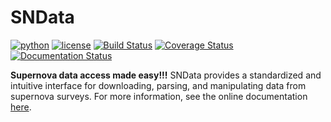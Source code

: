 # SNData

[![python](https://img.shields.io/badge/python-3.6+-g.svg)]()
[![license](https://img.shields.io/badge/license-GPL%20v3.0-brightgreen.svg)](https://www.gnu.org/licenses/gpl-3.0.en.html)
[![Build Status](https://www.travis-ci.com/sncosmo/SNData.svg?branch=master)](https://www.travis-ci.com/sncosmo/SNData)
[![Coverage Status](https://coveralls.io/repos/github/mwvgroup/SNData/badge.svg?branch=master)](https://coveralls.io/github/mwvgroup/SNData?branch=master)
[![Documentation Status](https://readthedocs.org/projects/sndata/badge/?version=latest)](https://sndata.readthedocs.io/en/latest/?badge=latest)

**Supernova data access made easy!!!**
SNData provides a standardized and intuitive interface for downloading,
parsing, and manipulating data from supernova surveys. For more information,
see the online documentation [here](https://sndata.readthedocs.io/en/latest/).
